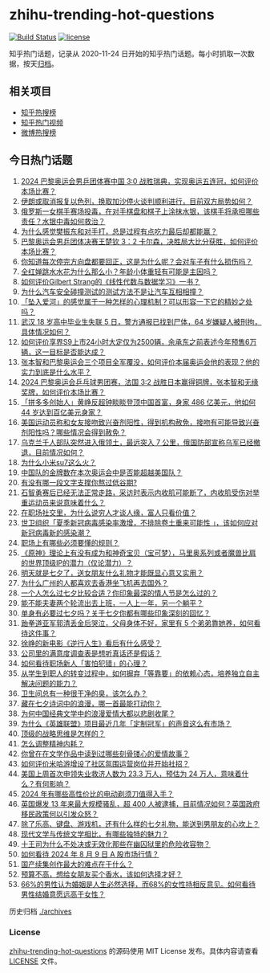 # zhihu-trending-hot-questions

[![Build Status](https://github.com/justjavac/zhihu-trending-hot-questions/workflows/ci/badge.svg?branch=master)](https://github.com/justjavac/zhihu-trending-hot-questions/actions)
[![license](https://img.shields.io/github/license/justjavac/zhihu-trending-hot-questions)](https://github.com/justjavac/zhihu-trending-hot-questions/blob/master/LICENSE)

知乎热门话题，记录从 2020-11-24
日开始的知乎热门话题。每小时抓取一次数据，按天[归档](./archives)。

## 相关项目

- [知乎热搜榜](https://github.com/justjavac/zhihu-trending-top-search)
- [知乎热门视频](https://github.com/justjavac/zhihu-trending-hot-video)
- [微博热搜榜](https://github.com/justjavac/weibo-trending-hot-search)

## 今日热门话题

<!-- BEGIN -->
<!-- 最后更新时间 Sat Aug 10 2024 03:15:19 GMT+0800 (China Standard Time) -->

1. [2024 巴黎奥运会男乒团体赛中国 3:0 战胜瑞典，实现奥运五连冠，如何评价本场比赛？](https://www.zhihu.com/question/663850182)
1. [伊朗或取消报复以色列，换取加沙停火谈判顺利进行，目前双方局势如何？](https://www.zhihu.com/question/663854068)
1. [俄罗斯一女棋手赛场投毒，在对手棋盘和棋子上涂抹水银，该棋手将承担哪些责任？水银中毒如何救治？](https://www.zhihu.com/question/663835322)
1. [为什么感觉樊振东和对手打，总是过程有点吃力最后却都能赢？](https://www.zhihu.com/question/663800538)
1. [巴黎奥运会男乒团体决赛王楚钦 3：2 卡尔森，决胜局大比分获胜，如何评价本场比赛？](https://www.zhihu.com/question/663879757)
1. [你知道每次停完方向盘都要回正，这是为什么呢？会对车子有什么损伤吗？](https://www.zhihu.com/question/663658917)
1. [全红婵跳水水花为什么那么小？年龄小体重轻有可能是主因吗？](https://www.zhihu.com/question/477828599)
1. [如何评价Gilbert Strang的《线性代数与数据学习》一书？](https://www.zhihu.com/question/662535837)
1. [为什么汽车安全碰撞测试的测试方法不是让汽车互相相撞？](https://www.zhihu.com/question/344202912)
1. [「坠入爱河」的感觉属于一种怎样的心理机制？可以形容一下它的精妙之处吗？](https://www.zhihu.com/question/661850868)
1. [武汉 18 岁高中毕业生失联 5 日，警方通报已找到尸体，64 岁嫌疑人被刑拘，具体情况如何？](https://www.zhihu.com/question/663750797)
1. [如何评价享界S9上市24小时大定仅为2500辆，余承东之前表述今年预售6万辆，这一目标是否能达成？](https://www.zhihu.com/question/663739809)
1. [张本智和巴黎奥运会三个项目全军覆没，如何评价本届奥运会他的表现？他的实力到底是什么水平？](https://www.zhihu.com/question/663867400)
1. [2024 巴黎奥运会乒乓球男团赛，法国 3:2 战胜日本赢得铜牌，张本智和无缘奖牌，如何评价本场比赛？](https://www.zhihu.com/question/663849913)
1. [「拼多多创始人」黄峥反超钟睒睒登顶中国首富，身家 486 亿美元，他如何 44 岁达到百亿美元身家？](https://www.zhihu.com/question/663845348)
1. [美国运动员称和女友接吻致兴奋剂阳性，得到机构赦免，接吻有可能导致兴奋剂阳性吗？哪些情况会得到赦免？](https://www.zhihu.com/question/663827690)
1. [乌克兰千人部队突然进入俄领土，最远突入 7 公里，俄国防部宣称乌军已经撤退，目前情况如何？](https://www.zhihu.com/question/663840966)
1. [为什么小米su7这么火？](https://www.zhihu.com/question/650840534)
1. [中国队的金牌数在本次奥运会中是否能超越美国队？](https://www.zhihu.com/question/663260942)
1. [有没有哪一段文字支撑你熬过低谷期?](https://www.zhihu.com/question/660753445)
1. [石智勇赛后已经无法正常走路，采访时表示内收肌可能断了，内收肌受伤对举重运动员来说意味着什么？](https://www.zhihu.com/question/663824557)
1. [在职场社交里，为什么说穷人才谈人缘，富人只看价值？](https://www.zhihu.com/question/662918034)
1. [世卫组织「夏季新冠病毒感染率激增，不排除卷土重来可能性 」，该如何应对新冠病毒新的感染潮？](https://www.zhihu.com/question/663664938)
1. [职场上有哪些必须要懂的规则？](https://www.zhihu.com/question/660876255)
1. [《原神》理论上有没有成为和神奇宝贝（宝可梦），马里奥系列或者魔兽比肩的世界顶级IP的潜力（仅论潜力）？](https://www.zhihu.com/question/663770806)
1. [明天就是七夕了，送女朋友什么礼物才能既显心意又实用？](https://www.zhihu.com/question/663848766)
1. [为什么广州的人都喜欢去香港坐飞机再去国外？](https://www.zhihu.com/question/593330916)
1. [一个人怎么过七夕比较合适？你印象最深的情人节是怎么过的？](https://www.zhihu.com/question/663855036)
1. [能不能夫妻两个轮流出去上班，一人上一年，另一个躺平？](https://www.zhihu.com/question/663498348)
1. [单身有必要过七夕吗？关于七夕你都有哪些印象深刻的回忆？](https://www.zhihu.com/question/663841829)
1. [跆拳道亚军郭清丢金后哭泣，父母身体不好，家里有 5 个弟弟靠她养，如何看待这件事？](https://www.zhihu.com/question/663717046)
1. [徐峥的新电影《逆行人生》看后有什么感受？](https://www.zhihu.com/question/663248928)
1. [公司里的满意度调查表是想听真话还是假话？](https://www.zhihu.com/question/663654946)
1. [如何看待职场新人「害怕犯错」的心理？](https://www.zhihu.com/question/628540158)
1. [从学生到职人的转变过程中，如何摒弃「等靠要」的依赖心态，培养独立自主解决问题的能力？](https://www.zhihu.com/question/663654299)
1. [卫生间总有一种很干净的臭，该怎么办？](https://www.zhihu.com/question/662470420)
1. [藏在七夕诗词中的浪漫，哪一首最能打动你？](https://www.zhihu.com/question/663457155)
1. [为何中国经典文学中的浪漫爱情大都以悲剧收尾？](https://www.zhihu.com/question/663455785)
1. [为什么《英雄联盟》项目最近几年「定制冠军」的声音这么有市场？](https://www.zhihu.com/question/663739736)
1. [顶级的战略思维是怎样的？](https://www.zhihu.com/question/661455597)
1. [怎么调整精神内耗？](https://www.zhihu.com/question/663182641)
1. [你曾在在文学作品中读到过哪些刻骨镂心的爱情故事？](https://www.zhihu.com/question/653739226)
1. [如何评价米哈游增设了社区氛围运营岗位并开始社招？](https://www.zhihu.com/question/663687309)
1. [美国上周首次申领失业救济人数为 23.3 万人，预估为 24 万人，意味着什么？有何影响？](https://www.zhihu.com/question/663793610)
1. [2024 年有哪些高性价比的电动剃须刀值得入手？](https://www.zhihu.com/question/655260004)
1. [英国爆发 13 年来最大规模骚乱，超 400 人被逮捕，目前情况如何？英国政府移民政策何以引发众怒？](https://www.zhihu.com/question/663772474)
1. [除了乐高、键盘、游戏机，还有什么样的七夕礼物，能送到男朋友的心坎上？](https://www.zhihu.com/question/662470036)
1. [现代文学与传统文学相比，有哪些独特的魅力？](https://www.zhihu.com/question/662177416)
1. [十王司为什么不处决或无效化那些在幽囚狱里的危险收容物？](https://www.zhihu.com/question/663537924)
1. [如何看待 2024 年 8 月 9 日 A 股市场行情？](https://www.zhihu.com/question/663825743)
1. [国产续集创作最大的难点在于什么？](https://www.zhihu.com/question/662461692)
1. [预算不高，想给女朋友买个香水，该如何选择才好？](https://www.zhihu.com/question/660330112)
1. [66%的男性认为婚姻是人生必然选择，而68%的女性持相反意见。如何看待男性结婚意愿远高于女性？](https://www.zhihu.com/question/663768626)

<!-- END -->

历史归档 [./archives](./archives)

### License

[zhihu-trending-hot-questions](https://github.com/justjavac/zhihu-trending-hot-questions)
的源码使用 MIT License 发布。具体内容请查看 [LICENSE](./LICENSE) 文件。
